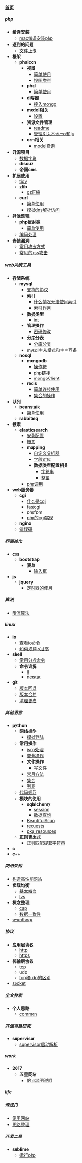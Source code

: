 
#### [首页](?file=首页 "返回首页")

##### php
- **编译安装**
    - [mac编译安装php](?file=01-php/01-编译安装/01-mac编译安装php "mac编译安装php")
- **遇到的问题**
    - [文件上传](?file=01-php/02-遇到的问题/01-文件上传 "文件上传")
- **框架**
    - **phalcon**
        - **视图**
            - [简单使用](?file=01-php/03-框架/01-phalcon/01-视图/01-简单使用 "简单使用")
            - [视图类型](?file=01-php/03-框架/01-phalcon/01-视图/02-视图类型 "视图类型")
        - **phql**
            - [简单使用](?file=01-php/03-框架/01-phalcon/02-phql/01-简单使用 "简单使用")
        - **di容器**
            - [接入mongo](?file=01-php/03-框架/01-phalcon/03-di容器/01-接入mongo "接入mongo")
        - **model相关**
            - [设置](?file=01-php/03-框架/01-phalcon/04-model相关/01-设置 "设置")
        - **资源文件管理**
            - [readme](?file=01-php/03-框架/01-phalcon/05-资源文件管理/01-readme "readme")
            - [管理引入本地css和js](?file=01-php/03-框架/01-phalcon/05-资源文件管理/02-管理引入本地css和js "管理引入本地css和js")
        - **orm相关**
            - [model查询](?file=01-php/03-框架/01-phalcon/06-orm相关/01-model查询 "model查询")
- **开源项目**
    - [数据字典](?file=01-php/04-开源项目/01-数据字典 "数据字典")
    - **discuz**
    - **帝国cms**
- **扩展使用**
    - [tidy](?file=01-php/05-扩展使用/01-tidy "tidy")
    - **zlib**
        - [gz压缩](?file=01-php/05-扩展使用/02-zlib/01-gz压缩 "gz压缩")
    - **curl**
        - [简单使用](?file=01-php/05-扩展使用/03-curl/01-简单使用 "简单使用")
        - [模拟dns解析访问](?file=01-php/05-扩展使用/03-curl/02-模拟dns解析访问 "模拟dns解析访问")
- **其他整理**
    - **php反射类**
        - [简单使用](?file=01-php/06-其他整理/01-php反射类/01-简单使用 "简单使用")
    - [编码处理](?file=01-php/06-其他整理/02-编码处理 "编码处理")
- **安装漏洞**
    - [常用攻击方式](?file=01-php/07-安装漏洞/01-常用攻击方式 "常用攻击方式")
    - [常见的xss攻击](?file=01-php/07-安装漏洞/02-常见的xss攻击 "常见的xss攻击")

##### web系统工具
- **存储系统**
    - **mysql**
        - [支持的协议](?file=03-web系统工具/02-存储系统/02-mysql/01-支持的协议 "支持的协议")
        - **索引**
            - [什么情况无法使用索引](?file=03-web系统工具/02-存储系统/02-mysql/02-索引/01-什么情况无法使用索引 "什么情况无法使用索引")
            - [索引作用](?file=03-web系统工具/02-存储系统/02-mysql/02-索引/02-索引作用 "索引作用")
        - **数据类型**
            - [int](?file=03-web系统工具/02-存储系统/02-mysql/03-数据类型/01-int "int")
        - **管理操作**
            - [密码修改](?file=03-web系统工具/02-存储系统/02-mysql/04-管理操作/01-密码修改 "密码修改")
        - **分库分表**
            - [分库分表](?file=03-web系统工具/02-存储系统/02-mysql/05-分库分表/01-分库分表 "分库分表")
        - [mysql主从模式和主主互备](?file=03-web系统工具/02-存储系统/02-mysql/06-mysql主从模式和主主互备 "mysql主从模式和主主互备")
    - **nosql**
        - **mongodb**
            - [操作符](?file=03-web系统工具/02-存储系统/03-nosql/01-mongodb/01-操作符 "操作符")
            - [php链接](?file=03-web系统工具/02-存储系统/03-nosql/01-mongodb/02-php链接 "php链接")
            - [mongoClient](?file=03-web系统工具/02-存储系统/03-nosql/01-mongodb/03-mongoClient "mongoClient")
        - **redis**
            - [简单连接使用](?file=03-web系统工具/02-存储系统/03-nosql/02-redis/01-简单连接使用 "简单连接使用")
            - [集合的操作](?file=03-web系统工具/02-存储系统/03-nosql/02-redis/02-集合的操作 "集合的操作")
- **队列**
    - **beanstalk**
        - [简单使用](?file=03-web系统工具/03-队列/01-beanstalk/01-简单使用 "简单使用")
    - **rabbitmq**
- **搜索**
    - **elasticsearch**
        - [安装配置](?file=03-web系统工具/08-搜索/01-elasticsearch/01-安装配置 "安装配置")
        - [概念](?file=03-web系统工具/08-搜索/01-elasticsearch/02-概念 "概念")
        - **mapping**
            - [自定义分析器](?file=03-web系统工具/08-搜索/01-elasticsearch/03-mapping/01-自定义分析器 "自定义分析器")
            - [字段对应](?file=03-web系统工具/08-搜索/01-elasticsearch/03-mapping/02-字段对应 "字段对应")
            - **数据类型配置相关**
                - [字符串](?file=03-web系统工具/08-搜索/01-elasticsearch/03-mapping/03-数据类型配置相关/01-字符串 "字符串")
                - [整型](?file=03-web系统工具/08-搜索/01-elasticsearch/03-mapping/03-数据类型配置相关/02-整型 "整型")
        - [php调用](?file=03-web系统工具/08-搜索/01-elasticsearch/04-php调用 "php调用")
- **web服务器**
    - **cgi**
        - [什么是cgi](?file=03-web系统工具/16-web服务器/01-cgi/01-什么是cgi "什么是cgi")
        - [fastcgi](?file=03-web系统工具/16-web服务器/01-cgi/02-fastcgi "fastcgi")
        - [phpfpm](?file=03-web系统工具/16-web服务器/01-cgi/03-phpfpm "phpfpm")
        - [php的cgi实现](?file=03-web系统工具/16-web服务器/01-cgi/04-php的cgi实现 "php的cgi实现")
    - **nginx**
    - [错误码](?file=03-web系统工具/16-web服务器/03-错误码 "错误码")

##### 界面美化
- **css**
    - **bootstrap**
        - **表单**
            - [输入框](?file=05-界面美化/04-css/01-bootstrap/01-表单/01-输入框 "输入框")
- **js**
    - **jquery**
        - [定时器的使用](?file=05-界面美化/05-js/01-jquery/01-定时器的使用 "定时器的使用")

##### 算法
- [限流算法](?file=06-算法/01-限流算法 "限流算法")

##### linux
- **io**
    - [查看io命令](?file=07-linux/01-io/01-查看io命令 "查看io命令")
    - [如何规避io过高](?file=07-linux/01-io/02-如何规避io过高 "如何规避io过高")
- **shell**
    - [常用分析命令](?file=07-linux/02-shell/01-常用分析命令 "常用分析命令")
    - **命令详解**
        - [ll](?file=07-linux/02-shell/02-命令详解/01-ll "ll")
        - [netstat](?file=07-linux/02-shell/02-命令详解/02-netstat "netstat")
- **git**
    - [版本回退](?file=07-linux/03-git/01-版本回退 "版本回退")
    - [版本合并](?file=07-linux/03-git/02-版本合并 "版本合并")
    - [清理更改](?file=07-linux/03-git/03-清理更改 "清理更改")

##### 其他语言
- **python**
    - **网络操作**
        - [模拟登陆](?file=10-其他语言/01-python/01-网络操作/01-模拟登陆 "模拟登陆")
    - **常用操作**
        - [json处理](?file=10-其他语言/01-python/02-常用操作/01-json处理 "json处理")
        - [变量操作](?file=10-其他语言/01-python/02-常用操作/02-变量操作 "变量操作")
        - **文件操作**
            - [写文件](?file=10-其他语言/01-python/02-常用操作/03-文件操作/01-写文件 "写文件")
        - [常用方法](?file=10-其他语言/01-python/02-常用操作/04-常用方法 "常用方法")
        - [集合](?file=10-其他语言/01-python/02-常用操作/05-集合 "集合")
        - [列表](?file=10-其他语言/01-python/02-常用操作/06-列表 "列表")
    - [代码规范](?file=10-其他语言/01-python/03-代码规范 "代码规范")
    - **模块的使用**
        - **sqlalchemy**
            - [session](?file=10-其他语言/01-python/04-模块的使用/01-sqlalchemy/01-session "session")
            - [数据查询](?file=10-其他语言/01-python/04-模块的使用/01-sqlalchemy/02-数据查询 "数据查询")
        - [BeautifulSoup](?file=10-其他语言/01-python/04-模块的使用/02-BeautifulSoup "BeautifulSoup")
        - [requests](?file=10-其他语言/01-python/04-模块的使用/03-requests "requests")
        - [pkg_resources](?file=10-其他语言/01-python/04-模块的使用/04-pkg_resources "pkg_resources")
    - **正则表达式**
        - [正则匹配提取字符串](?file=10-其他语言/01-python/05-正则表达式/01-正则匹配提取字符串 "正则匹配提取字符串")
- **c**
- **c++**

##### 网络架构
- [构造高性能网站](?file=13-网络架构/01-构造高性能网站 "构造高性能网站")
- **负载均衡**
    - [基本概念](?file=13-网络架构/02-负载均衡/01-基本概念 "基本概念")
    - [lvs](?file=13-网络架构/02-负载均衡/02-lvs "lvs")
- **概念整理**
    - [cap](?file=13-网络架构/03-概念整理/01-cap "cap")
    - [数据一致性](?file=13-网络架构/03-概念整理/02-数据一致性 "数据一致性")
- [eventloop](?file=13-网络架构/04-eventloop "eventloop")

##### 协议
- **应用层协议**
    - [http](?file=14-协议/01-应用层协议/01-http "http")
    - [https](?file=14-协议/01-应用层协议/02-https "https")
- **传输层协议**
    - [tcp](?file=14-协议/02-传输层协议/01-tcp "tcp")
    - [udp](?file=14-协议/02-传输层协议/02-udp "udp")
    - [tcp和udp的区别](?file=14-协议/02-传输层协议/03-tcp和udp的区别 "tcp和udp的区别")
- [socket](?file=14-协议/03-socket "socket")

##### 全文检索
- **个人思路**
    - [common](?file=15-全文检索/01-个人思路/01-common "common")

##### 开源项目研究
- **supervisor**
    - [supervisor启动解析](?file=16-开源项目研究/01-supervisor/01-supervisor启动解析 "supervisor启动解析")

##### work
- **2017**
    - **五星网站**
        - [站点地图说明](?file=17-work/01-2017/01-五星网站/01-站点地图说明 "站点地图说明")

##### life

##### 传送门
- [常用网站](?file=19-传送门/01-常用网站 "常用网站")
- [思路整理](?file=19-传送门/02-思路整理 "思路整理")

##### 开发工具
- **sublime**
    - [运行php](?file=20-开发工具/01-sublime/01-运行php "运行php")
